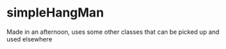 # simpleHangMan
Made in an afternoon, uses some other classes that can be picked up and used elsewhere
